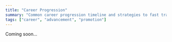 ```yaml
---
title: "Career Progression"
summary: "Common career progression timeline and strategies to fast track it."
tags: ["career", "advancement", "promotion"]
---
```


Coming soon...